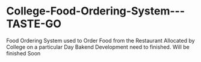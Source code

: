 # College-Food-Ordering-System---TASTE-GO
Food Ordering System used to Order Food from the Restaurant Allocated by College on a particular Day
Bakend Development need to finished. Will be finished Soon
